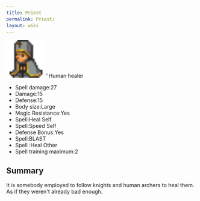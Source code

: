 ```yaml
---
title: Priest
permalink: Priest/
layout: wiki
---
```


<img src="priest.png" title="fig:priest.png" alt="priest.png" width="100" />
''Human healer

-   Spell damage:27
-   Damage:15
-   Defense:15
-   Body size:Large
-   Magic Resistance:Yes
-   Spell:Heal Self
-   Spell:Speed Self
-   Defense Bonus:Yes
-   Spell:BLAST
-   Spell :Heal Other
-   Spell training maximum:2

Summary
-------

It is somebody employed to follow knights and human archers to heal
them. As if they weren't already bad enough.
